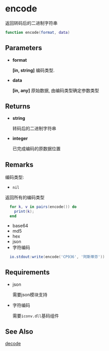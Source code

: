 # encode

返回转码后的二进制字符串

```lua
function encode(format, data)
```

## Parameters
+ **format**

    **[in, string]** 编码类型.

+ **data**

    **[in, any]** 原始数据, 由编码类型确定参数类型

## Returns
+ **string**

  转码后的二进制字符串

+ **integer**

  已完成编码的原数据位置

## Remarks
  编码类型:
  + `nil`

  返回所有的编码类型

  ```lua
    for k, v in pairs(encode()) do
      print(k);
    end
  ```
  + base64    
  + md5
  + hex
  + json
  + 字符编码

  ```lua
    io.stdout:write(encode('CP936', '阿斯蒂芬'))
  ```

## Requirements
  + json

    需要json模块支持

  + 字符编码

    需要`iconv.dll`基码组件


##  See Also
[decode](decode.md)

